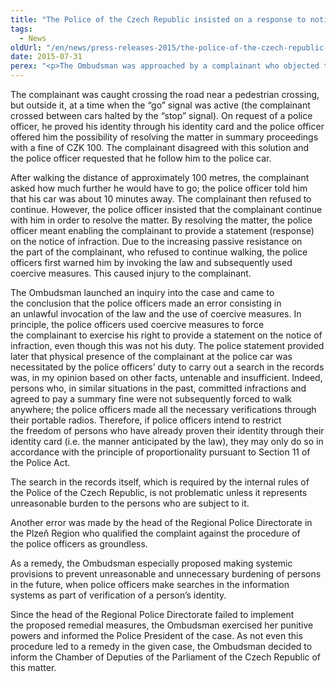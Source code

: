 ```yaml
---
title: "The Police of the Czech Republic insisted on a response to notice of infraction"
tags:
  - News
oldUrl: "/en/news/press-releases-2015/the-police-of-the-czech-republic-insisted-on-a-response-to-notice-of-infraction/"
date: 2015-07-31
perex: "<p>The Ombudsman was approached by a complainant who objected to the procedure taken by the Police of the Czech Republic within a road safety campaign.</p>"
---
```


<!-- imported from the old website -->

<p>The complainant was caught crossing the road near a pedestrian crossing, but outside it, at a time when the “go” signal was active (the complainant crossed between cars halted by the “stop” signal). On request of a police officer, he proved his identity through his identity card and the police officer offered him the possibility of resolving the matter in summary proceedings with a fine of CZK 100. The complainant disagreed with this solution and the police officer requested that he follow him to the police car.</p><p>After walking the distance of approximately 100 metres, the complainant asked how much further he would have to go; the police officer told him that his car was about 10 minutes away. The complainant then refused to continue. However, the police officer insisted that the complainant continue with him in order to resolve the matter. By resolving the matter, the police officer meant enabling the complainant to provide a statement (response) on the notice of infraction. Due to the increasing passive resistance on the part of the complainant, who refused to continue walking, the police officers first warned him by invoking the law and subsequently used coercive measures. This caused injury to the complainant.</p><p>The Ombudsman launched an inquiry into the case and came to the conclusion that the police officers made an error consisting in an unlawful invocation of the law and the use of coercive measures. In principle, the police officers used coercive measures to force the complainant to exercise his right to provide a statement on the notice of infraction, even though this was not his duty. The police statement provided later that physical presence of the complainant at the police car was necessitated by the police officers’ duty to carry out a search in the records was, in my opinion based on other facts, untenable and insufficient. Indeed, persons who, in similar situations in the past, committed infractions and agreed to pay a summary fine were not subsequently forced to walk anywhere; the police officers made all the necessary verifications through their portable radios. Therefore, if police officers intend to restrict the freedom of persons who have already proven their identity through their identity card (i.e. the manner anticipated by the law), they may only do so in accordance with the principle of proportionality pursuant to Section 11 of the Police Act.</p><p>The search in the records itself, which is required by the internal rules of the Police of the Czech Republic, is not problematic unless it represents unreasonable burden to the persons who are subject to it.</p><p>Another error was made by the head of the Regional Police Directorate in the Plzeň Region who qualified the complaint against the procedure of the police officers as groundless.</p><p>As a remedy, the Ombudsman especially proposed making systemic provisions to prevent unreasonable and unnecessary burdening of persons in the future, when police officers make searches in the information systems as part of verification of a person’s identity.</p>Since the head of the Regional Police Directorate failed to implement the proposed remedial measures, the Ombudsman exercised her punitive powers and informed the Police President of the case. As not even this procedure led to a remedy in the given case, the Ombudsman decided to inform the Chamber of Deputies of the Parliament of the Czech Republic of this matter.
